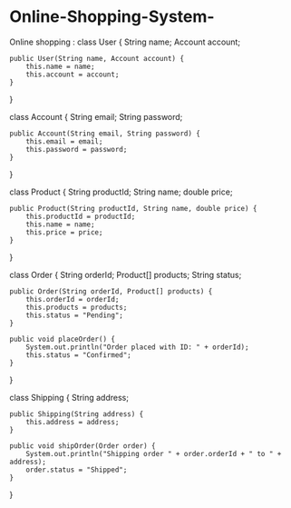 # Online-Shopping-System-
Online shopping :
class User {
    String name;
    Account account;

    public User(String name, Account account) {
        this.name = name;
        this.account = account;
    }
}

class Account {
    String email;
    String password;

    public Account(String email, String password) {
        this.email = email;
        this.password = password;
    }
}

class Product {
    String productId;
    String name;
    double price;

    public Product(String productId, String name, double price) {
        this.productId = productId;
        this.name = name;
        this.price = price;
    }
}

class Order {
    String orderId;
    Product[] products;
    String status;

    public Order(String orderId, Product[] products) {
        this.orderId = orderId;
        this.products = products;
        this.status = "Pending";
    }

    public void placeOrder() {
        System.out.println("Order placed with ID: " + orderId);
        this.status = "Confirmed";
    }
}

class Shipping {
    String address;

    public Shipping(String address) {
        this.address = address;
    }

    public void shipOrder(Order order) {
        System.out.println("Shipping order " + order.orderId + " to " + address);
        order.status = "Shipped";
    }
}
